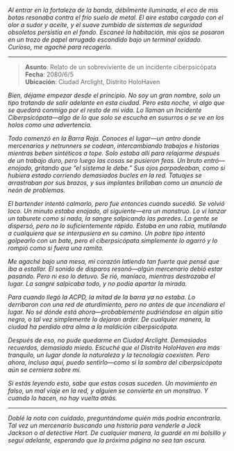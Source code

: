 _Al entrar en la fortaleza de la banda, débilmente iluminada, el eco de mis botas resonaba contra el frío suelo de metal. El aire estaba cargado con el olor a sudor y aceite, y el suave zumbido de sistemas de seguridad obsoletos persistía en el fondo. Escaneé la habitación, mis ojos se posaron en un trozo de papel arrugado escondido bajo un terminal oxidado. Curioso, me agaché para recogerlo._

---

> **Asunto**: Relato de un sobreviviente de un incidente ciberpsicópata  
> **Fecha**: 2080/6/5  
> **Ubicación**: Ciudad Arclight, Distrito HoloHaven

_Bien, déjame empezar desde el principio. No soy un gran nombre, solo un tipo tratando de salir adelante en esta ciudad. Pero esta noche, vi algo que se quedará conmigo por el resto de mi vida. Lo llaman un Incidente Ciberpsicópata—algo de lo que solo se escucha en susurros o se ve en los holos como una advertencia._

_Todo comenzó en la Barra Roja. Conoces el lugar—un antro donde mercenarios y netrunners se codean, intercambiando trabajos e historias mientras beben sintéticos a tope. Solo estaba allí para relajarme después de un trabajo duro, pero luego las cosas se pusieron feas. Un bruto entró—enojado, gritando que “el sistema le debe.” Sus ojos parpadeaban, como si hubiera estado corriendo demasiados bucles en la red. Tatuajes se arrastraban por sus brazos, y sus implantes brillaban como un anuncio de neón de problemas._

_El bartender intentó calmarlo, pero fue entonces cuando sucedió. Se volvió loco. Un minuto estaba enojado, al siguiente—era un monstruo. Lo vi lanzar un taburete como si nada, la sangre salpicando las paredes. La gente se dispersó, pero no lo suficientemente rápido. Estaba en una rabia, mutilando a cualquiera que se interpusiera en su camino. Un pobre tipo intentó golpearlo con un bate, pero el ciberpsicópata simplemente lo agarró y lo rompió como si fuera una ramita._

_Me agaché bajo una mesa, mi corazón latiendo tan fuerte que pensé que iba a estallar. El sonido de disparos resonó—algún mercenario debió estar pasando. Pero ni eso lo detuvo. Se rió, maníaco, mientras destrozaba el lugar. La sangre salpicaba todo, y no podía apartar la mirada._

_Para cuando llegó la ACPD, la mitad de la barra ya no estaba. Lo derribaron con una red de aturdimiento, pero no antes de que incendiara el lugar. No sé dónde está ahora—probablemente pudriéndose en algún sitio negro, o tal vez simplemente lo dejaron arder. De cualquier manera, la ciudad ha perdido otra alma a la maldición ciberpsicópata._

_Después de eso, no pude quedarme en Ciudad Arclight. Demasiados recuerdos, demasiado miedo. Escuché que el Distrito HoloHaven era más tranquilo, un lugar donde la naturaleza y la tecnología coexisten. Pero ahora, incluso aquí, puedo sentirlo—como si la sombra del ciberpsicópata aún se cerniera sobre mí._

_Si estás leyendo esto, sabe que estas cosas suceden. Un movimiento en falso, un mal viaje en la red, y alguien se convierte en un monstruo. Y cuando lo hacen, no hay vuelta atrás._

---

_Doblé la nota con cuidado, preguntándome quién más podría encontrarla. Tal vez un mercenario buscando una historia para venderle a Jack Jackson o al detective Hart. De cualquier manera, la guardé en mi bolsillo y seguí adelante, esperando que la próxima página no sea tan oscura._
